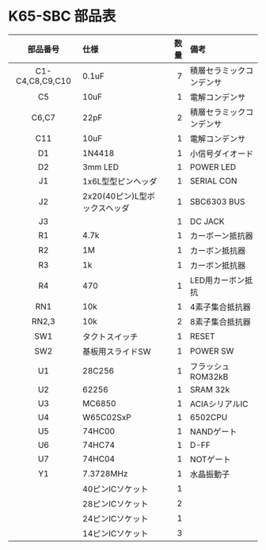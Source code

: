# K65-SBC 部品表

|部品番号|仕様|数量|備考|
|:---:|:---|---:|:---|
|C1-C4,C8,C9,C10|0.1uF|7|積層セラミックコンデンサ|
|C5|10uF|1|電解コンデンサ|
|C6,C7|22pF|2|積層セラミックコンデンサ|
|C11|10uF|1|電解コンデンサ|
|D1|1N4418|1|小信号ダイオード|
|D2|3mm LED|1|POWER LED|
|J1|1x6L型型ピンヘッダ|1|SERIAL CON|
|J2|2x20(40ピン)L型ボックスヘッダ|1|SBC6303 BUS|
|J3||1|DC JACK|
|R1|4.7k|1|カーボーン抵抗器|
|R2|1M|1|カーボン抵抗器|
|R3|1k|1|カーボン抵抗器|
|R4|470|1|LED用カーボン抵抗|
|RN1|10k|1|4素子集合抵抗器|
|RN2,3|10k|2|8素子集合抵抗器|
|SW1|タクトスイッチ|1|RESET|
|SW2|基板用スライドSW|1|POWER SW|
|U1|28C256|1|フラッシュROM32kB|
|U2|62256|1|SRAM 32k|
|U3|MC6850|1|ACIAシリアルIC|
|U4|W65C02SxP|1|6502CPU|
|U5|74HC00|1|NANDゲート|
|U6|74HC74|1|D-FF|
|U7|74HC04|1|NOTゲート|
|Y1|7.3728MHz|1|水晶振動子|
||40ピンICソケット|1||
||28ピンICソケット|2||
||24ピンICソケット|1||
||14ピンICソケット|3||


